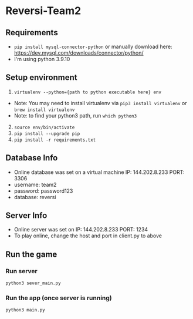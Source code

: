 # Reversi-Team2

## Requirements

* `pip install mysql-connector-python`
  or manually download here: https://dev.mysql.com/downloads/connector/python/
* I'm using python 3.9.10

## Setup environment

1. `virtualenv --python={path to python executable here} env`

* Note: You may need to install virtualenv via `pip3 install virtualenv` or `brew install virtualenv`
* Note: to find your python3 path, run `which python3`

2. `source env/bin/activate`
3. `pip install --upgrade pip`
4. `pip install -r requirements.txt`

## Database Info

* Online database was set on a virtual machine IP: 144.202.8.233 PORT: 3306
* username: team2
* password: password123
* database: reversi

## Server Info

* Online server was set on IP: 144.202.8.233 PORT: 1234
* To play online, change the host and port in client.py to above

## Run the game

### Run server

`python3 sever_main.py`

### Run the app (once server is running)

`python3 main.py`
